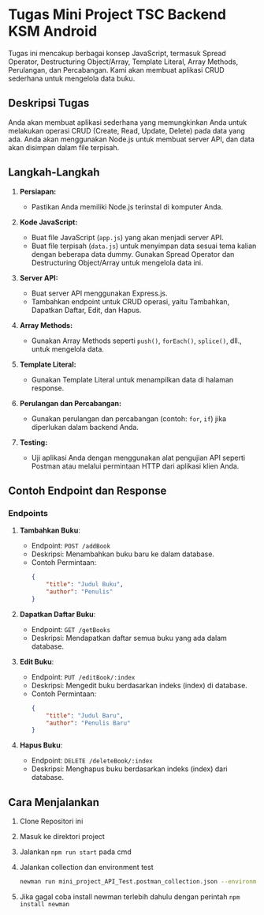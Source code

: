 # Tugas Mini Project TSC Backend KSM Android

Tugas ini mencakup berbagai konsep JavaScript, termasuk Spread Operator, Destructuring Object/Array, Template Literal, Array Methods, Perulangan, dan Percabangan. Kami akan membuat aplikasi CRUD sederhana untuk mengelola data buku.

## Deskripsi Tugas

Anda akan membuat aplikasi sederhana yang memungkinkan Anda untuk melakukan operasi CRUD (Create, Read, Update, Delete) pada data yang ada. Anda akan menggunakan Node.js untuk membuat server API, dan data akan disimpan dalam file terpisah.

## Langkah-Langkah

1. **Persiapan:**
   - Pastikan Anda memiliki Node.js terinstal di komputer Anda.

2. **Kode JavaScript:**
   - Buat file JavaScript (`app.js`) yang akan menjadi server API.
   - Buat file terpisah (`data.js`) untuk menyimpan data sesuai tema kalian dengan beberapa data dummy. Gunakan Spread Operator dan Destructuring Object/Array untuk mengelola data ini.

3. **Server API:**
   - Buat server API menggunakan Express.js.
   - Tambahkan endpoint untuk CRUD operasi, yaitu Tambahkan, Dapatkan Daftar, Edit, dan Hapus.

4. **Array Methods:**
   - Gunakan Array Methods seperti `push()`, `forEach()`, `splice()`, dll., untuk mengelola data.

5. **Template Literal:**
   - Gunakan Template Literal untuk menampilkan data di halaman response.

6. **Perulangan dan Percabangan:**
   - Gunakan perulangan dan percabangan (contoh: `for`, `if`) jika diperlukan dalam backend Anda.

7. **Testing:**
   - Uji aplikasi Anda dengan menggunakan alat pengujian API seperti Postman atau melalui permintaan HTTP dari aplikasi klien Anda.

## Contoh Endpoint dan Response

### Endpoints

1. **Tambahkan Buku**:
   - Endpoint: `POST /addBook`
   - Deskripsi: Menambahkan buku baru ke dalam database.
   - Contoh Permintaan:
     ```json
     {
         "title": "Judul Buku",
         "author": "Penulis"
     }
     ```

2. **Dapatkan Daftar Buku**:
   - Endpoint: `GET /getBooks`
   - Deskripsi: Mendapatkan daftar semua buku yang ada dalam database.

3. **Edit Buku**:
   - Endpoint: `PUT /editBook/:index`
   - Deskripsi: Mengedit buku berdasarkan indeks (index) di database.
   - Contoh Permintaan:
     ```json
     {
         "title": "Judul Baru",
         "author": "Penulis Baru"
     }
     ```

4. **Hapus Buku**:
   - Endpoint: `DELETE /deleteBook/:index`
   - Deskripsi: Menghapus buku berdasarkan indeks (index) dari database.

## Cara Menjalankan

1. Clone Repositori ini
2. Masuk ke direktori project
3. Jalankan `npm run start` pada cmd
4. Jalankan collection dan environment test

   ```bash
   newman run mini_project_API_Test.postman_collection.json --environment mini_project_API_Test.postman_environment.json
   ```

5. Jika gagal coba install newman terlebih dahulu dengan perintah
`npm install newman`
